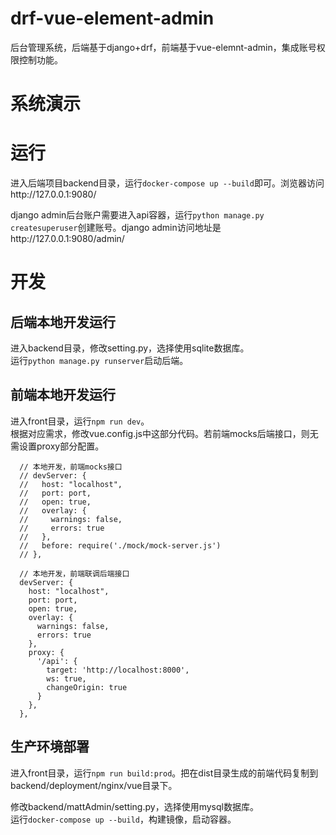 # drf-vue-element-admin
后台管理系统，后端基于django+drf，前端基于vue-elemnt-admin，集成账号权限控制功能。
# 系统演示

# 运行
进入后端项目backend目录，运行`docker-compose up --build`即可。浏览器访问http://127.0.0.1:9080/  

django admin后台账户需要进入api容器，运行`python manage.py createsuperuser`创建账号。django admin访问地址是http://127.0.0.1:9080/admin/  

# 开发
## 后端本地开发运行
进入backend目录，修改setting.py，选择使用sqlite数据库。  
运行`python manage.py runserver`启动后端。  
## 前端本地开发运行
进入front目录，运行`npm run dev`。  
根据对应需求，修改vue.config.js中这部分代码。若前端mocks后端接口，则无需设置proxy部分配置。
```
  // 本地开发，前端mocks接口
  // devServer: {
  //   host: "localhost",
  //   port: port,
  //   open: true,
  //   overlay: {
  //     warnings: false,
  //     errors: true
  //   },
  //   before: require('./mock/mock-server.js')
  // },

  // 本地开发，前端联调后端接口
  devServer: {
    host: "localhost",
    port: port,
    open: true,
    overlay: {
      warnings: false,
      errors: true
    },
    proxy: {
      '/api': {
        target: 'http://localhost:8000',
        ws: true,
        changeOrigin: true
      }
    },
  },
```
## 生产环境部署
进入front目录，运行`npm run build:prod`。把在dist目录生成的前端代码复制到backend/deployment/nginx/vue目录下。  

修改backend/mattAdmin/setting.py，选择使用mysql数据库。  
运行`docker-compose up --build`，构建镜像，启动容器。
